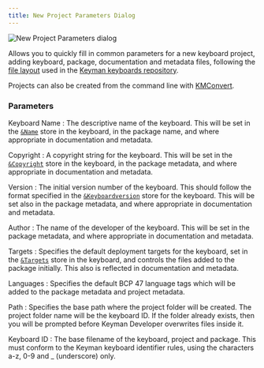 ```yaml
---
title: New Project Parameters Dialog
---
```


![New Project Parameters dialog](/cdn/dev/img/developer/120/ui/frmNewProjectParameters.efdd6549232a56ad84ef7571366b5801.png)

Allows you to quickly fill in common parameters for a new keyboard
project, adding keyboard, package, documentation and metadata files,
following the [file layout](/developer/keyboards/) used in the [Keyman keyboards repository](https://github.com/keymanapp/keyboards).

Projects can also be created from the command line with
[KMConvert](kmconvert).

### Parameters

Keyboard Name
:   The descriptive name of the keyboard. This will be set in the
    [`&Name`](/developer/language/reference/name) store in the keyboard,
    in the package name, and where appropriate in documentation and
    metadata.

Copyright
:   A copyright string for the keyboard. This will be set in the
    [`&Copyright`](/developer/language/reference/copyright) store in the
    keyboard, in the package metadata, and where appropriate in
    documentation and metadata.

Version
:   The initial version number of the keyboard. This should follow the
    format specified in the
    [`&Keyboardversion`](/developer/language/reference/keyboardversion)
    store for the keyboard. This will be set also in the package
    metadata, and where appropriate in documentation and metadata.

Author
:   The name of the developer of the keyboard. This will be set in the
    package metadata, and where appropriate in documentation and
    metadata.

Targets
:   Specifies the default deployment targets for the keyboard, set in
    the [`&Targets`](/developer/language/reference/targets) store in the
    keyboard, and controls the files added to the package initially.
    This also is reflected in documentation and metadata.

Languages
:   Specifies the default BCP 47 language tags which will be added to
    the package metadata and project metadata.

Path
:   Specifies the base path where the project folder will be created.
    The project folder name will be the keyboard ID. If the folder
    already exists, then you will be prompted before Keyman Developer
    overwrites files inside it.

Keyboard ID
:   The base filename of the keyboard, project and package. This must
    conform to the Keyman keyboard identifier rules, using the
    characters a-z, 0-9 and _ (underscore) only.